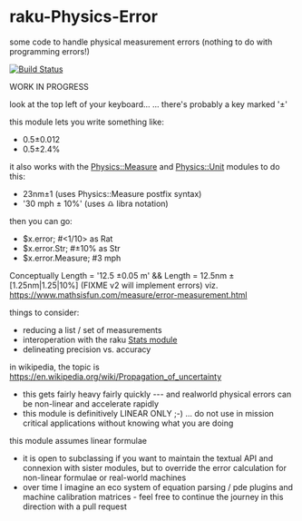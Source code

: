# raku-Physics-Error
some code to handle physical measurement errors (nothing to do with programming errors!)

[![Build Status](https://app.travis-ci.com/p6steve/raku-Physics-Error.svg?branch=main)](https://app.travis-ci.com/p6steve/raku-Physics-Error)

WORK IN PROGRESS

look at the top left of your keyboard...
... there's probably a key marked '±'

this module lets you write something like:
* 0.5±0.012
* 0.5±2.4%

it also works with the [Physics::Measure](https://github.com/p6steve/raku-Physics-Measure) and [Physics::Unit](https://github.com/p6steve/raku-Physics-Unit) modules to do this:
* 23nm±1            (uses Physics::Measure postfix syntax)
* '30 mph ± 10%'    (uses ♎️ libra notation)

then you can go:
* $x.error;         #<1/10> as Rat
* $x.error.Str;     #±10% as Str 
* $x.error.Measure; #3 mph

Conceptually Length = '12.5 ±0.05 m' && Length = 12.5nm ±[1.25nm|1.25|10%]   (FIXME v2 will implement errors)
viz. https://www.mathsisfun.com/measure/error-measurement.html

things to consider:
* reducing a list / set of measurements
* interoperation with the raku [Stats module](https://github.com/MattOates/Stats)
* delineating precision vs. accuracy

in wikipedia, the topic is https://en.wikipedia.org/wiki/Propagation_of_uncertainty
* this gets fairly heavy fairly quickly --- and realworld physical errors can be non-linear and accelerate rapidly
* this module is definitively LINEAR ONLY ;-) ... do not use in mission critical applications without knowing what you are doing

this module assumes linear formulae
* it is open to subclassing if you want to maintain the textual API and connexion with sister modules, but to override the error calculation for non-linear formulae or real-world machines
* over time I imagine an eco system of equation parsing / pde plugins and machine calibration matrices - feel free to continue the journey in this direction with a pull request
